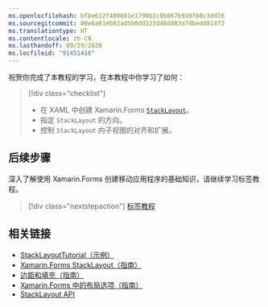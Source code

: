 ```yaml
---
ms.openlocfilehash: bfbe612f400681e1790b2c0b067b910fb8c3dd76
ms.sourcegitcommit: 00e6a61eb82ad5b0dd323d48d483a74bedd814f2
ms.translationtype: HT
ms.contentlocale: zh-CN
ms.lasthandoff: 09/29/2020
ms.locfileid: "91451416"
---
```

祝贺你完成了本教程的学习，在本教程中你学习了如何：

> [!div class="checklist"]
>
> - 在 XAML 中创建 Xamarin.Forms [`StackLayout`](xref:Xamarin.Forms.StackLayout)。
> - 指定 `StackLayout` 的方向。
> - 控制 `StackLayout` 内子视图的对齐和扩展。

## <a name="next-steps"></a>后续步骤

深入了解使用 Xamarin.Forms 创建移动应用程序的基础知识，请继续学习标签教程。

> [!div class="nextstepaction"]
> [标签教程](~/get-started/tutorials/label/index.yml)

## <a name="related-links"></a>相关链接

- [StackLayoutTutorial（示例）](/samples/xamarin/xamarin-forms-samples/getstarted-tutorials-stacklayouttutorial/)
- [Xamarin.Forms StackLayout（指南）](~/xamarin-forms/user-interface/layouts/stacklayout.md)
- [边距和填充（指南）](~/xamarin-forms/user-interface/layouts/margin-and-padding.md)
- [Xamarin.Forms 中的布局选项（指南）](~/xamarin-forms/user-interface/layouts/layout-options.md)
- [StackLayout API](xref:Xamarin.Forms.StackLayout)